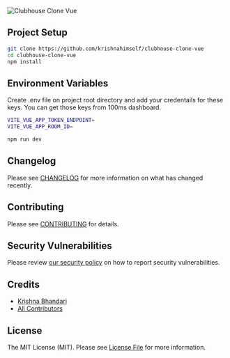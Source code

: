 ![Clubhouse Clone Vue](https://banners.beyondco.de/Clubhouse%20Clone%20Vue.png?theme=light&packageManager=&packageName=git+clone+https%3A%2F%2Fgithub.com%2Fkrishnahimself%2Fclubhouse-clone-vue&pattern=architect&style=style_1&description=Clubhouse+clone+built+uisng+Vue%2C+Tailwind+and+100ms&md=1&showWatermark=0&fontSize=100px&images=microphone)

## Project Setup

```sh
git clone https://github.com/krishnahimself/clubhouse-clone-vue
cd clubhouse-clone-vue
npm install
```
## Environment Variables

Create .env file on project root directory and add your credentails for these keys. You can get those keys from 100ms dashboard.
```sh
VITE_VUE_APP_TOKEN_ENDPOINT=
VITE_VUE_APP_ROOM_ID=
```

```sh
npm run dev
```

## Changelog

Please see [CHANGELOG](CHANGELOG.md) for more information on what has changed recently.

## Contributing

Please see [CONTRIBUTING](.github/CONTRIBUTING.md) for details.

## Security Vulnerabilities

Please review [our security policy](../../security/policy) on how to report security vulnerabilities.

## Credits

- [Krishna Bhandari](https://github.com/krishnahimself)
- [All Contributors](../../contributors)

## License

The MIT License (MIT). Please see [License File](LICENSE.md) for more information.
